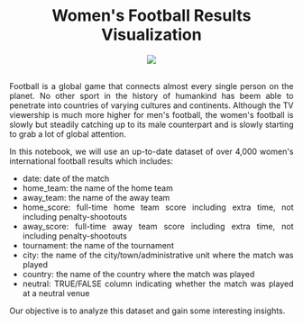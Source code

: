 <div align="center">
  
# Women's Football Results Visualization
</div>

<div align="center">
<img src="https://user-images.githubusercontent.com/69224996/97093908-afcc1580-1604-11eb-8717-81f770ae20e1.jpg" >
</div>

<br />

<div align="justify">

Football is a global game that connects almost every single person on the planet. No other sport in the history of humankind has beem able to penetrate into countries of varying cultures and continents. Although the TV viewership is much more higher for men's football, the women's football is slowly but steadily catching up to its male counterpart and is slowly starting to grab a lot of global attention.

In this notebook, we will use an up-to-date dataset of over 4,000 women's international football results which includes:

- date: date of the match
- home_team: the name of the home team
- away_team: the name of the away team
- home_score: full-time home team score including extra time, not including penalty-shootouts
- away_score: full-time away team score including extra time, not including penalty-shootouts
- tournament: the name of the tournament
- city: the name of the city/town/administrative unit where the match was played
- country: the name of the country where the match was played
- neutral: TRUE/FALSE column indicating whether the match was played at a neutral venue

Our objective is to analyze this dataset and gain some interesting insights.

</div>

